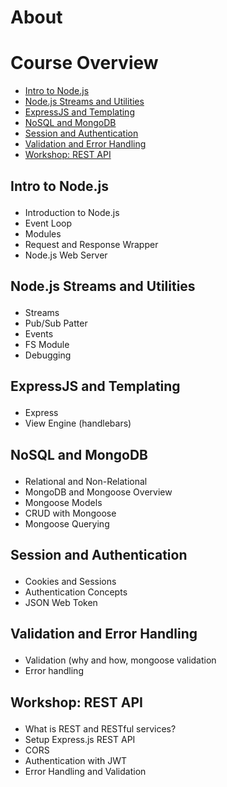 # About


# Course Overview

- <a href="#intro">Intro to Node.js</a>
- <a href="#node">Node.js Streams and Utilities</a>
- <a href="#express">ExpressJS and Templating</a>
- <a href="#monogdb">NoSQL and MongoDB</a>
- <a href="#session">Session and Authentication</a>
- <a href="#validation">Validation and Error Handling</a>
- <a href="#reastapi">Workshop: REST API</a>


## <p id="intro">Intro to Node.js</p>
- Introduction to Node.js
- Event Loop
- Modules
- Request and Response Wrapper
- Node.js Web Server

## <p id="node">Node.js Streams and Utilities</p>
- Streams
- Pub/Sub Patter
- Events
- FS Module
- Debugging

## <p id="express">ExpressJS and Templating</p>
- Express
- View Engine (handlebars) 

## <p id="monogdb">NoSQL and MongoDB</p>
- Relational and Non-Relational
- MongoDB and Mongoose Overview
- Mongoose Models
- CRUD with Mongoose
- Mongoose Querying

## <p id="session">Session and Authentication</p>
- Cookies and Sessions
- Authentication Concepts
- JSON Web Token

## <p id="validation">Validation and Error Handling</p>
- Validation (why and how, mongoose validation
- Error handling

## <p id="reastapi">Workshop: REST API</p>
- What is REST and RESTful services?
- Setup Express.js REST API
- CORS
- Authentication with JWT
- Error Handling and Validation
